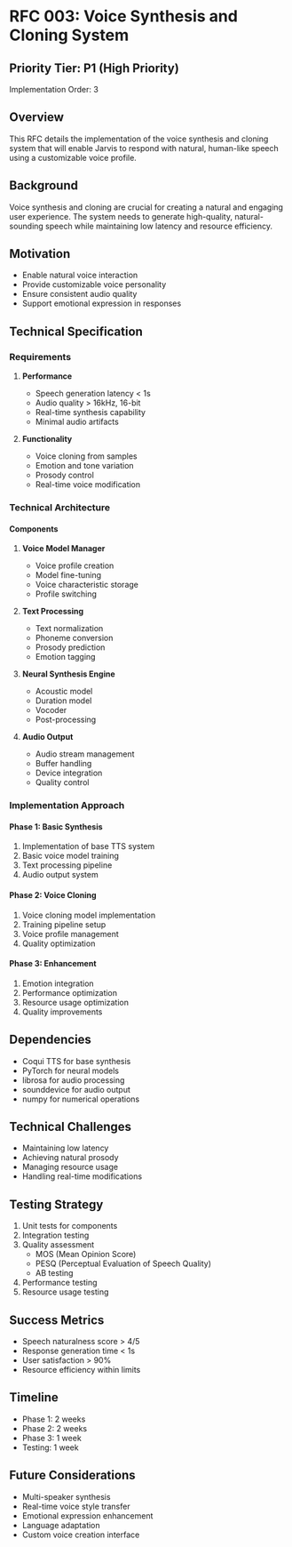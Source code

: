 # RFC 003: Voice Synthesis and Cloning System

## Priority Tier: P1 (High Priority)
Implementation Order: 3

## Overview
This RFC details the implementation of the voice synthesis and cloning system that will enable Jarvis to respond with natural, human-like speech using a customizable voice profile.

## Background
Voice synthesis and cloning are crucial for creating a natural and engaging user experience. The system needs to generate high-quality, natural-sounding speech while maintaining low latency and resource efficiency.

## Motivation
- Enable natural voice interaction
- Provide customizable voice personality
- Ensure consistent audio quality
- Support emotional expression in responses

## Technical Specification

### Requirements
1. **Performance**
   - Speech generation latency < 1s
   - Audio quality > 16kHz, 16-bit
   - Real-time synthesis capability
   - Minimal audio artifacts

2. **Functionality**
   - Voice cloning from samples
   - Emotion and tone variation
   - Prosody control
   - Real-time voice modification

### Technical Architecture

#### Components
1. **Voice Model Manager**
   - Voice profile creation
   - Model fine-tuning
   - Voice characteristic storage
   - Profile switching

2. **Text Processing**
   - Text normalization
   - Phoneme conversion
   - Prosody prediction
   - Emotion tagging

3. **Neural Synthesis Engine**
   - Acoustic model
   - Duration model
   - Vocoder
   - Post-processing

4. **Audio Output**
   - Audio stream management
   - Buffer handling
   - Device integration
   - Quality control

### Implementation Approach

#### Phase 1: Basic Synthesis
1. Implementation of base TTS system
2. Basic voice model training
3. Text processing pipeline
4. Audio output system

#### Phase 2: Voice Cloning
1. Voice cloning model implementation
2. Training pipeline setup
3. Voice profile management
4. Quality optimization

#### Phase 3: Enhancement
1. Emotion integration
2. Performance optimization
3. Resource usage optimization
4. Quality improvements

## Dependencies
- Coqui TTS for base synthesis
- PyTorch for neural models
- librosa for audio processing
- sounddevice for audio output
- numpy for numerical operations

## Technical Challenges
- Maintaining low latency
- Achieving natural prosody
- Managing resource usage
- Handling real-time modifications

## Testing Strategy
1. Unit tests for components
2. Integration testing
3. Quality assessment
   - MOS (Mean Opinion Score)
   - PESQ (Perceptual Evaluation of Speech Quality)
   - AB testing
4. Performance testing
5. Resource usage testing

## Success Metrics
- Speech naturalness score > 4/5
- Response generation time < 1s
- User satisfaction > 90%
- Resource efficiency within limits

## Timeline
- Phase 1: 2 weeks
- Phase 2: 2 weeks
- Phase 3: 1 week
- Testing: 1 week

## Future Considerations
- Multi-speaker synthesis
- Real-time voice style transfer
- Emotional expression enhancement
- Language adaptation
- Custom voice creation interface 